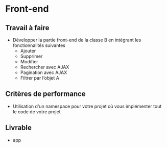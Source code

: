 # Front-end

## Travail à faire

- Développer la partie front-end de la classe B en intégrant les fonctionnalités suivantes
  - Ajouter
  - Supprimer
  - Modifier
  - Rechercher avec AJAX
  - Pagination avec AJAX
  - Filtrer par l’objet A

## Critères de performance 

- Utilisation d'un namespace pour votre projet où vous implémenter tout le code de votre projet

## Livrable
- app